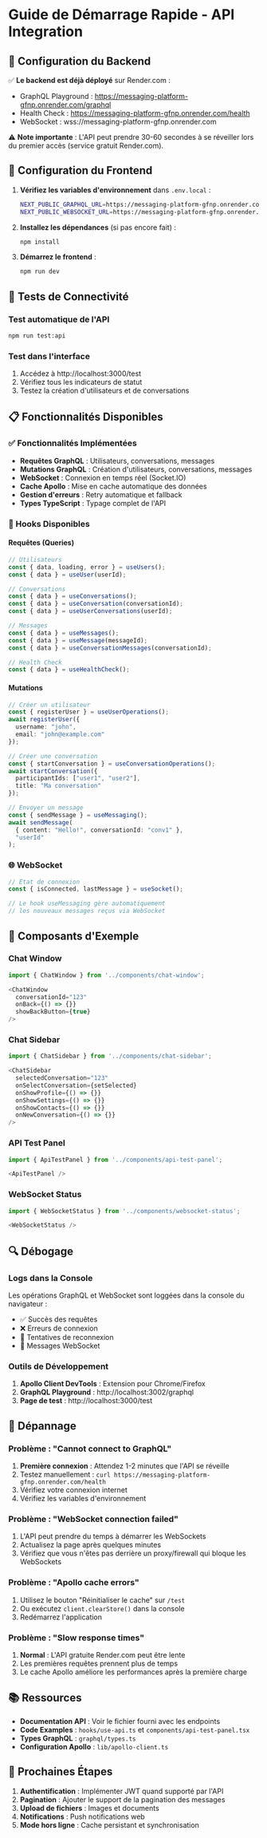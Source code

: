 # Guide de Démarrage Rapide - API Integration

## 🚀 Configuration du Backend

✅ **Le backend est déjà déployé** sur Render.com :
- GraphQL Playground : https://messaging-platform-gfnp.onrender.com/graphql
- Health Check : https://messaging-platform-gfnp.onrender.com/health
- WebSocket : wss://messaging-platform-gfnp.onrender.com

⚠️ **Note importante** : L'API peut prendre 30-60 secondes à se réveiller lors du premier accès (service gratuit Render.com).

## 🔧 Configuration du Frontend

1. **Vérifiez les variables d'environnement** dans `.env.local` :
   ```bash
   NEXT_PUBLIC_GRAPHQL_URL=https://messaging-platform-gfnp.onrender.com/graphql
   NEXT_PUBLIC_WEBSOCKET_URL=https://messaging-platform-gfnp.onrender.com
   ```

2. **Installez les dépendances** (si pas encore fait) :
   ```bash
   npm install
   ```

3. **Démarrez le frontend** :
   ```bash
   npm run dev
   ```

## 🧪 Tests de Connectivité

### Test automatique de l'API
```bash
npm run test:api
```

### Test dans l'interface
1. Accédez à http://localhost:3000/test
2. Vérifiez tous les indicateurs de statut
3. Testez la création d'utilisateurs et de conversations

## 📋 Fonctionnalités Disponibles

### ✅ Fonctionnalités Implémentées
- **Requêtes GraphQL** : Utilisateurs, conversations, messages
- **Mutations GraphQL** : Création d'utilisateurs, conversations, messages
- **WebSocket** : Connexion en temps réel (Socket.IO)
- **Cache Apollo** : Mise en cache automatique des données
- **Gestion d'erreurs** : Retry automatique et fallback
- **Types TypeScript** : Typage complet de l'API

### 🔄 Hooks Disponibles

#### Requêtes (Queries)
```typescript
// Utilisateurs
const { data, loading, error } = useUsers();
const { data } = useUser(userId);

// Conversations
const { data } = useConversations();
const { data } = useConversation(conversationId);
const { data } = useUserConversations(userId);

// Messages
const { data } = useMessages();
const { data } = useMessage(messageId);
const { data } = useConversationMessages(conversationId);

// Health Check
const { data } = useHealthCheck();
```

#### Mutations
```typescript
// Créer un utilisateur
const { registerUser } = useUserOperations();
await registerUser({
  username: "john",
  email: "john@example.com"
});

// Créer une conversation
const { startConversation } = useConversationOperations();
await startConversation({
  participantIds: ["user1", "user2"],
  title: "Ma conversation"
});

// Envoyer un message
const { sendMessage } = useMessaging();
await sendMessage(
  { content: "Hello!", conversationId: "conv1" },
  "userId"
);
```

### 🌐 WebSocket
```typescript
// État de connexion
const { isConnected, lastMessage } = useSocket();

// Le hook useMessaging gère automatiquement
// les nouveaux messages reçus via WebSocket
```

## 🎯 Composants d'Exemple

### Chat Window
```typescript
import { ChatWindow } from '../components/chat-window';

<ChatWindow
  conversationId="123"
  onBack={() => {}}
  showBackButton={true}
/>
```

### Chat Sidebar
```typescript
import { ChatSidebar } from '../components/chat-sidebar';

<ChatSidebar
  selectedConversation="123"
  onSelectConversation={setSelected}
  onShowProfile={() => {}}
  onShowSettings={() => {}}
  onShowContacts={() => {}}
  onNewConversation={() => {}}
/>
```

### API Test Panel
```typescript
import { ApiTestPanel } from '../components/api-test-panel';

<ApiTestPanel />
```

### WebSocket Status
```typescript
import { WebSocketStatus } from '../components/websocket-status';

<WebSocketStatus />
```

## 🔍 Débogage

### Logs dans la Console
Les opérations GraphQL et WebSocket sont loggées dans la console du navigateur :
- ✅ Succès des requêtes
- ❌ Erreurs de connexion
- 🔄 Tentatives de reconnexion
- 📡 Messages WebSocket

### Outils de Développement
1. **Apollo Client DevTools** : Extension pour Chrome/Firefox
2. **GraphQL Playground** : http://localhost:3002/graphql
3. **Page de test** : http://localhost:3000/test

## 🚨 Dépannage

### Problème : "Cannot connect to GraphQL"
1. **Première connexion** : Attendez 1-2 minutes que l'API se réveille
2. Testez manuellement : `curl https://messaging-platform-gfnp.onrender.com/health`
3. Vérifiez votre connexion internet
4. Vérifiez les variables d'environnement

### Problème : "WebSocket connection failed"
1. L'API peut prendre du temps à démarrer les WebSockets
2. Actualisez la page après quelques minutes
3. Vérifiez que vous n'êtes pas derrière un proxy/firewall qui bloque les WebSockets

### Problème : "Apollo cache errors"
1. Utilisez le bouton "Réinitialiser le cache" sur `/test`
2. Ou exécutez `client.clearStore()` dans la console
3. Redémarrez l'application

### Problème : "Slow response times"
1. **Normal** : L'API gratuite Render.com peut être lente
2. Les premières requêtes prennent plus de temps
3. Le cache Apollo améliore les performances après la première charge

## 📚 Ressources

- **Documentation API** : Voir le fichier fourni avec les endpoints
- **Code Examples** : `hooks/use-api.ts` et `components/api-test-panel.tsx`
- **Types GraphQL** : `graphql/types.ts`
- **Configuration Apollo** : `lib/apollo-client.ts`

## 🎉 Prochaines Étapes

1. **Authentification** : Implémenter JWT quand supporté par l'API
2. **Pagination** : Ajouter le support de la pagination des messages
3. **Upload de fichiers** : Images et documents
4. **Notifications** : Push notifications web
5. **Mode hors ligne** : Cache persistant et synchronisation

